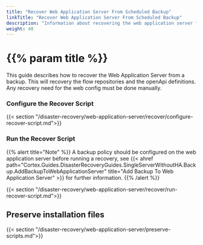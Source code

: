 ```yaml
---
title: "Recover Web Application Server From Scheduled Backup"
linkTitle: "Recover Web Application Server From Scheduled Backup"
description: "Information about recovering the web application server from a backup"
weight: 40
---
```


# {{% param title %}}

This guide describes how to recover the Web Application Server from a backup. This will recovery the flow repositories and the openApi definitions. Any recovery need for the web config must be done manually.

### Configure the Recover Script

{{< section "/disaster-recovery/web-application-server/recover/configure-recover-script.md">}}

### Run the Recover Script

{{% alert title="Note" %}}
A backup policy should be configured on the web application server before running a recovery, see {{< ahref path="Cortex.Guides.DisasterRecoveryGuides.SingleServerWithoutHA.Backup.AddBackupToWebApplicationServer" title="Add Backup To Web Application Server" >}} for further information.
{{% /alert %}}

{{< section "/disaster-recovery/web-application-server/recover/run-recover-script.md">}}

## Preserve installation files

{{< section "/disaster-recovery/web-application-server/preserve-scripts.md">}}